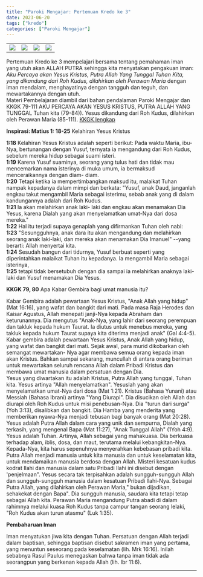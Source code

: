```yaml
---
title: "Paroki Mengajar: Pertemuan Kredo ke 3"
date: 2023-06-20
tags: ["kredo"]
categories: ["Paroki Mengajar"]
---
```

| | | | | 
|---|---|---|---|
| ![](/img/kredo3-20jun23.avif) | ![](/img/kredo3-20jun231.avif) | ![](/img/kredo3-20jun232.avif) | ![](/img/kredo3-20jun233.avif) |

Pertemuan Kredo ke 3 mempelajari bersama tentang pemahaman iman yang utuh akan ALLAH PUTRA sehingga kita menyatakan pengakuan iman: *Aku Percaya akan Yesus Kristus, Putra Allah Yang Tunggal Tuhan Kita, yang dikandung dari Roh Kudus, dilahirkan oleh Perawan Maria* dengan iman mendalam, menghayatinya dengan tangguh dan teguh, dan mewartakannya dengan utuh.  
Materi Pembelajaran diambil dari bahan pendalaman Paroki Mengajar dan KKGK 79-111 AKU PERCAYA AKAN YESUS KRISTUS, PUTRA ALLAH YANG TUNGGAL Tuhan kita (79-84)). Yesus dikandung dari Roh Kudus, dilahirkan oleh Perawan Maria (85-111). [KKGK lengkap](/posts/KompendiumKatekismus.pdf)

**Inspirasi: Matius 1: 18-25** Kelahiran Yesus Kristus

**1:18** Kelahiran Yesus Kristus adalah seperti berikut: Pada waktu Maria, ibu-Nya, bertunangan dengan Yusuf, ternyata ia mengandung dari Roh Kudus, sebelum mereka hidup sebagai suami isteri.  
**1:19** Karena Yusuf suaminya, seorang yang tulus hati dan tidak mau mencemarkan nama isterinya di muka umum, ia bermaksud menceraikannya dengan diam- diam.  
**1:20** Tetapi ketika ia mempertimbangkan maksud itu, malaikat Tuhan nampak kepadanya dalam mimpi dan berkata: "Yusuf, anak Daud, janganlah engkau takut mengambil Maria sebagai isterimu, sebab anak yang di dalam kandungannya adalah dari Roh Kudus.  
**1:21** Ia akan melahirkan anak laki- laki dan engkau akan menamakan Dia Yesus, karena Dialah yang akan menyelamatkan umat-Nya dari dosa mereka."  
**1:22** Hal itu terjadi supaya genaplah yang difirmankan Tuhan oleh nabi:  
**1:23** "Sesungguhnya, anak dara itu akan mengandung dan melahirkan seorang anak laki-laki, dan mereka akan menamakan Dia Imanuel" --yang berarti: Allah menyertai kita.  
**1:24** Sesudah bangun dari tidurnya, Yusuf berbuat seperti yang diperintahkan malaikat Tuhan itu kepadanya. Ia mengambil Maria sebagai isterinya,  
**1:25** tetapi tidak bersetubuh dengan dia sampai ia melahirkan anaknya laki-laki dan Yusuf menamakan Dia Yesus.

**KKGK 79, 80** Apa Kabar Gembira bagi umat manusia itu?

Kabar Gembira adalah pewartaan Yesus Kristus, "Anak Allah yang hidup" (Mat 16:16), yang wafat dan bangkit dari mati. Pada masa Raja Herodes dan Kaisar Agustus, Allah menepati janji-Nya kepada Abraham dan keturunannya. Dia mengutus "Anak-Nya, yang lahir dari seorang perempuan dan takluk kepada hukum Taurat. Ia diutus untuk menebus mereka, yang takluk kepada hukum Taurat supaya kita diterima menjadi anak" (Gal 4:4-5).  
Kabar gembira adalah pewartaan Yesus Kristus, Anak Allah yang hidup, yang wafat dan bangkit dari mati. Sejak awal, para murid dikobarkan oleh semangat mewartakan- Nya agar membawa semua orang kepada iman akan Kristus. Bahkan sampai sekarang, muncullah di antara orang beriman untuk mewartakan seluruh rencana Allah dalam Pribadi Kristus dan membawa umat manusia dalam persatuan dengan Dia.  
Yesus yang diwartakan itu adalah Kristus, Putra Allah yang tunggal, Tuhan kita. Yesus artinya "Allah menyelamatkan". Yesuslah yang akan menyelamatkan umat-Nya dari dosa (Mat 1:21). Kristus (Bahasa Yunani) atau Messiah (Bahasa Ibrani) artinya "Yang Diurapi". Dia disucikan oleh Allah dan diurapi oleh Roh Kudus untuk misi penebusan-Nya. Dia "turun dari surga" (Yoh 3:13), disalibkan dan bangkit. Dia Hamba yang menderita yang memberikan nyawa-Nya menjadi tebusan bagi banyak orang (Mat 20:28). Yesus adalah Putra Allah dalam cara yang unik dan sempurna, Dialah yang terkasih, yang mengenal Bapa (Mat 11:27), "Anak Tunggal Allah" (1Yoh 4:9). Yesus adalah Tuhan. Artinya, Allah sebagai yang mahakuasa. Dia berkuasa terhadap alam, iblis, dosa, dan maut, terutama melalui kebangkitan-Nya. Kepada-Nya, kita harus sepenuhnya menyerahkan kebebasan pribadi kita.  
Putra Allah menjadi manusia untuk kita manusia dan untuk keselamatan kita, untuk mendamaikan manusia berdosa dengan Allah. Misteri kesatuan kudus kodrat Ilahi dan manusia dalam satu Pribadi Ilahi ini disebut dengan 'penjelmaan". Yesus secara tak terpisahkan adalah sungguh-sungguh Allah dan sungguh-sungguh manusia dalam kesatuan Pribadi Ilahi-Nya. Sebagai Putra Allah, yang dilahirkan oleh Perawan Maria," bukan dijadikan, sehakekat dengan Bapa". Dia sungguh manusia, saudara kita tetapi tetap sebagai Allah kita. Perawan Maria mengandung Putra abadi di dalam rahimnya melalui kuasa Roh Kudus tanpa campur tangan seorang lelaki, "Roh Kudus akan turun atasmu" (Luk 1:35).

**Pembaharuan Iman**

Iman menyatukan jiwa kita dengan Tuhan. Persatuan dengan Allah terjadi dalam baptisan, sehingga baptisan disebut sakramen iman yang pertama, yang menuntun seseorang pada keselamatan (lih. Mrk 16:16). Inilah sebabnya Rasul Paulus menegaskan bahwa tanpa iman tidak ada seorangpun yang berkenan kepada Allah (lih. Ibr 11:6).

------------------------------------------------------------------------
